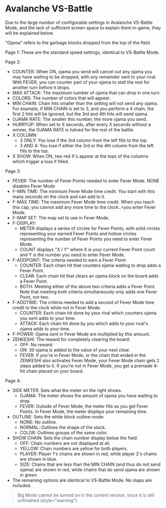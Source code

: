 # Avalanche VS-Battle

Due to the large number of configurable settings in Avalanche VS-Battle Mode,
and the lack of sufficient screen space to explain them in-game, they will be explained below.

"Ojama" refers to the garbage blocks dropped from the top of the field.

Page 1:
These are the standard speed settings, identical to VS-Battle Mode.

Page 2:
- COUNTER: When ON, ojama you send will cancel out any ojama you may have waiting to be dropped,
with any remainder sent to your rival. With FEVER, you can counter part of your ojama to stall the rest for another turn before it drops.
- MAX ATTACK: The maximum number of ojama that can drop in one turn.
- COLORS: The number of colors that will appear.
- MIN CHAIN: Chain hits smaller than the setting will not send any ojama. For example, if MIN CHAIN is set to 3, and you perform a 4 chain, the first 2 hits will be ignored, but the 3rd and 4th hits will send ojama.
- OJAMA RATE: The smaller this number, the more ojama you send.
- HURRYUP: When set to X seconds, after every X seconds without a winner, the OJAMA RATE is halved for the rest of the battle.
- X COLUMN:
	- 3 ONLY: You lose if the 3rd column from the left fills to the top.
	- 3 AND 4: You lose if either the 3rd or the 4th column from the left fills to the top.
- X SHOW: When ON, two red X's appear at the tops of the columns which trigger a loss if filled.

Page 3:
- FEVER: The number of Fever Points needed to enter Fever Mode. NONE disables Fever Mode
- F-MIN TIME: The minimum Fever Mode time credit. You start with this many seconds on the clock and can add to it.
- F-MAX TIME: The maximum Fever Mode time credit. When you reach this cap, you cannot add any more time to the clock..<you enter Fever Mode.
- F-MAP SET: The map set to use in Fever Mode.
- F-DISPLAY:
	- METER displays a series of circles for Fever Points, with solid circles representing your earned Fever Points and hollow circles representing the number of Fever Points you need to enter Fever Mode.
	- COUNT displays "X / Y" where X is your current Fever Point count and Y is the number you need to enter Fever Mode.
- F-ADDPOINT: The criteria needed to earn a Fever Point:
	- COUNTER: Each chain hit that counters ojama waiting to drop adds a Fever Point.
	- CLEAR: Each chain hit that clears an ojama block on the board adds a Fever Point.
	- BOTH: Meeting either of the above two criteria adds a Fever Point. Note that meeting both criteria simultaneously only adds one Fever Point, not two.
- F-ADDTIME: The criteria needed to add a second of Fever Mode time credit to the clock while not in Fever Mode:
	- COUNTER: Each chain hit done by your rival which counters ojama you sent adds to your time.
	- ATTACK: Each chain hit done by you which adds to your rival's ojama adds to your time.
- F-POWER: Ojama sent in Fever Mode are multiplied by this amount.
- ZENKESHI: The reward for completely clearing the board:
	- OFF: No reward.
	- ON: 30 ojama is added to the value of your next clear.
	- FEVER: If you're in Fever Mode, or the chain that ended in the ZENKESHI also activates Fever Mode, your Fever Mode chain gets 2 steps added to it. If you're not in Fever Mode, you get a premade 4-hit chain placed on your board.

Page 4:
- SIDE METER: Sets what the meter on the right shows.
	- OJAMA: The meter shows the amount of ojama you have waiting to drop.
	- FEVER: Outside of Fever Mode, the meter fills as you get Fever Points. In Fever Mode, the meter displays your remaining time.
- OUTLINE: Sets the white block outline mode:
	- NONE: No outline.
	- NORMAL: Outlines the shape of the stack.
	- COLOR: Outlines groups of the same color.
- SHOW CHAIN: Sets the chain number display below the field.
	- OFF: Chain numbers are not displayed at all.
	- YELLOW: Chain numbers are yellow for both players.
	- PLAYER: Player 1's chains are shown in red, while player 2's chains are shown in blue.
	- SIZE: Chains that are less than the MIN CHAIN (and thus do not send ojama) are shown in red, while chains that do send ojama are shown in green.
- The remaining options are identical to VS-Battle Mode. No maps are included.
> Big Mode cannot be turned on in the current version, since it is still unfinished.{style="warning"}
